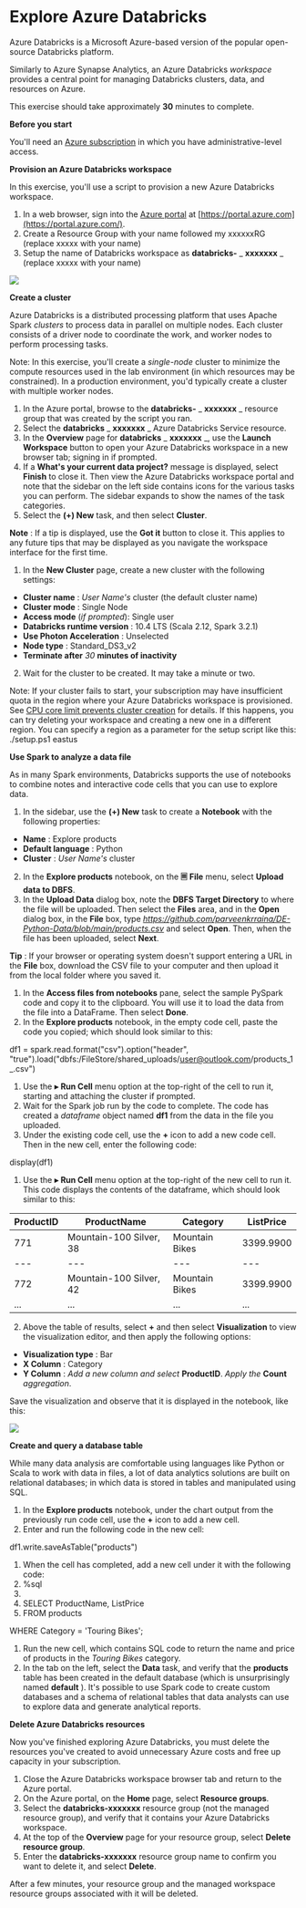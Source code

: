 # **Explore Azure Databricks**

Azure Databricks is a Microsoft Azure-based version of the popular open-source Databricks platform.

Similarly to Azure Synapse Analytics, an Azure Databricks _workspace_ provides a central point for managing Databricks clusters, data, and resources on Azure.

This exercise should take approximately  **30**  minutes to complete.

**Before you start**

You'll need an [Azure subscription](https://azure.microsoft.com/free) in which you have administrative-level access.

**Provision an Azure Databricks workspace**

In this exercise, you'll use a script to provision a new Azure Databricks workspace.

1. In a web browser, sign into the [Azure portal](https://portal.azure.com/) at [https://portal.azure.com](https://portal.azure.com/).
2. Create a Resource Group with your name followed my xxxxxxRG (replace xxxxx with your name)
3. Setup the name of Databricks workspace as **databricks-** _ **xxxxxxx** _ (replace xxxxx with your name)

![](RackMultipart20230310-1-tox827_html_178220c80e5da8f6.png)

**Create a cluster**

Azure Databricks is a distributed processing platform that uses Apache Spark _clusters_ to process data in parallel on multiple nodes. Each cluster consists of a driver node to coordinate the work, and worker nodes to perform processing tasks.

Note: In this exercise, you'll create a _single-node_ cluster to minimize the compute resources used in the lab environment (in which resources may be constrained). In a production environment, you'd typically create a cluster with multiple worker nodes.

1. In the Azure portal, browse to the  **databricks-** _ **xxxxxxx** _ resource group that was created by the script you ran.
2. Select the  **databricks** _ **xxxxxxx** _ Azure Databricks Service resource.
3. In the  **Overview**  page for  **databricks** _ **xxxxxxx** _, use the  **Launch Workspace**  button to open your Azure Databricks workspace in a new browser tab; signing in if prompted.
4. If a  **What's your current data project?**  message is displayed, select  **Finish**  to close it. Then view the Azure Databricks workspace portal and note that the sidebar on the left side contains icons for the various tasks you can perform. The sidebar expands to show the names of the task categories.
5. Select the **(+) New** task, and then select  **Cluster**.

**Note** : If a tip is displayed, use the  **Got it**  button to close it. This applies to any future tips that may be displayed as you navigate the workspace interface for the first time.

1. In the  **New Cluster**  page, create a new cluster with the following settings:
  - **Cluster name** : _User Name's_ cluster (the default cluster name)
  - **Cluster mode** : Single Node
  - **Access mode**  (_if prompted_): Single user
  - **Databricks runtime version** : 10.4 LTS (Scala 2.12, Spark 3.2.1)
  - **Use Photon Acceleration** : Unselected
  - **Node type** : Standard\_DS3\_v2
  - **Terminate after**  _30_  **minutes of inactivity**
2. Wait for the cluster to be created. It may take a minute or two.

Note: If your cluster fails to start, your subscription may have insufficient quota in the region where your Azure Databricks workspace is provisioned. See [CPU core limit prevents cluster creation](https://docs.microsoft.com/azure/databricks/kb/clusters/azure-core-limit) for details. If this happens, you can try deleting your workspace and creating a new one in a different region. You can specify a region as a parameter for the setup script like this: ./setup.ps1 eastus

**Use Spark to analyze a data file**

As in many Spark environments, Databricks supports the use of notebooks to combine notes and interactive code cells that you can use to explore data.

1. In the sidebar, use the **(+) New** task to create a  **Notebook**  with the following properties:
  - **Name** : Explore products
  - **Default language** : Python
  - **Cluster** : _User Name's_ cluster
2. In the  **Explore products**  notebook, on the  **🗏**  **File**  menu, select  **Upload data to DBFS**.
3. In the  **Upload Data**  dialog box, note the  **DBFS Target Directory**  to where the file will be uploaded. Then select the  **Files**  area, and in the  **Open**  dialog box, in the  **File**  box, type _https://github.com/parveenkrraina/DE-Python-Data/blob/main/products.csv_ and select  **Open**. Then, when the file has been uploaded, select  **Next**.

**Tip** : If your browser or operating system doesn't support entering a URL in the  **File**  box, download the CSV file to your computer and then upload it from the local folder where you saved it.

1. In the  **Access files from notebooks**  pane, select the sample PySpark code and copy it to the clipboard. You will use it to load the data from the file into a DataFrame. Then select  **Done**.
2. In the  **Explore products**  notebook, in the empty code cell, paste the code you copied; which should look similar to this:

df1 = spark.read.format("csv").option("header", "true").load("dbfs:/FileStore/shared\_uploads/user@outlook.com/products\_1\_.csv")

1. Use the  **▸**  **Run Cell**  menu option at the top-right of the cell to run it, starting and attaching the cluster if prompted.
2. Wait for the Spark job run by the code to complete. The code has created a _dataframe_ object named  **df1**  from the data in the file you uploaded.
3. Under the existing code cell, use the  **+**  icon to add a new code cell. Then in the new cell, enter the following code:

display(df1)

1. Use the  **▸**  **Run Cell**  menu option at the top-right of the new cell to run it. This code displays the contents of the dataframe, which should look similar to this:

| **ProductID** | **ProductName** | **Category** | **ListPrice** |
| --- | --- | --- | --- |
| 771 | Mountain-100 Silver, 38 | Mountain Bikes | 3399.9900 |
| --- | --- | --- | --- |
| 772 | Mountain-100 Silver, 42 | Mountain Bikes | 3399.9900 |
| ... | ... | ... | ... |

2. Above the table of results, select  **+**  and then select  **Visualization**  to view the visualization editor, and then apply the following options:
  - **Visualization type** : Bar
  - **X Column** : Category
  - **Y Column** : _Add a new column and select_  **ProductID**. _Apply the_  **Count**  _aggregation_.

Save the visualization and observe that it is displayed in the notebook, like this:

[![](RackMultipart20230310-1-tox827_html_b075433d30ead64.png)](https://github.com/MicrosoftLearning/dp-203-azure-data-engineer/blob/master/Instructions/Labs/images/databricks-chart.png)

**Create and query a database table**

While many data analysis are comfortable using languages like Python or Scala to work with data in files, a lot of data analytics solutions are built on relational databases; in which data is stored in tables and manipulated using SQL.

1. In the  **Explore products**  notebook, under the chart output from the previously run code cell, use the  **+**  icon to add a new cell.
2. Enter and run the following code in the new cell:

df1.write.saveAsTable("products")

1. When the cell has completed, add a new cell under it with the following code:
2. %sql
3.
4. SELECT ProductName, ListPrice
5. FROM products

WHERE Category = 'Touring Bikes';

1. Run the new cell, which contains SQL code to return the name and price of products in the _Touring Bikes_ category.
2. In the tab on the left, select the  **Data**  task, and verify that the  **products**  table has been created in the default database (which is unsurprisingly named  **default** ). It's possible to use Spark code to create custom databases and a schema of relational tables that data analysts can use to explore data and generate analytical reports.

**Delete Azure Databricks resources**

Now you've finished exploring Azure Databricks, you must delete the resources you've created to avoid unnecessary Azure costs and free up capacity in your subscription.

1. Close the Azure Databricks workspace browser tab and return to the Azure portal.
2. On the Azure portal, on the  **Home**  page, select  **Resource groups**.
3. Select the  **databricks-xxxxxxx** resource group (not the managed resource group), and verify that it contains your Azure Databricks workspace.
4. At the top of the  **Overview**  page for your resource group, select  **Delete resource group**.
5. Enter the  **databricks-xxxxxxx** resource group name to confirm you want to delete it, and select  **Delete**.

After a few minutes, your resource group and the managed workspace resource groups associated with it will be deleted.
